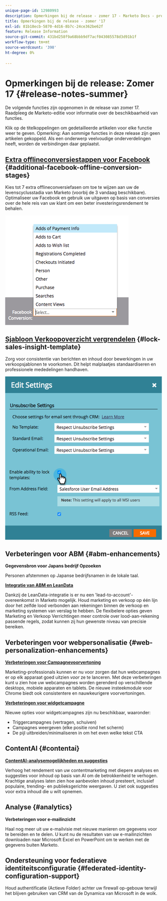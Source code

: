```yaml
---
unique-page-id: 12980993
description: Opmerkingen bij de release - zomer 17 - Marketo Docs - productdocumentatie
title: Opmerkingen bij de release - zomer '17
exl-id: 81b18ecb-5870-4d16-8b7c-24ce362be62f
feature: Release Information
source-git-commit: 431bd258f9a68bbb9df7acf043085578d3d91b1f
workflow-type: tm+mt
source-wordcount: '398'
ht-degree: 0%

---
```


# Opmerkingen bij de release: Zomer 17 {#release-notes-summer}

De volgende functies zijn opgenomen in de release van zomer 17. Raadpleeg de Marketo-editie voor informatie over de beschikbaarheid van functies.

Klik op de titelkoppelingen om gedetailleerde artikelen voor elke functie weer te geven. Opmerking: Aan sommige functies in deze release zijn geen artikelen gekoppeld. Als een onderwerp veelvoudige onderverdelingen heeft, worden de verbindingen daar geplaatst.

## [Extra offlineconversiestappen voor Facebook](/help/marketo/product-docs/demand-generation/facebook/set-up-facebook-offline-conversions.md) {#additional-facebook-offline-conversion-stages}

Kies tot 7 extra offlineconversiefasen om toe te wijzen aan uw de levenscyclusstadia van Marketo (voorbij de 3 vandaag beschikbare). Optimaliseer uw Facebook en gebruik uw uitgaven op basis van conversies over de hele reis van uw klant om een beter investeringsrendement te behalen.

![](assets/image2017-8-24-15-3a23-3a31.png)

## [Sjabloon Verkoopoverzicht vergrendelen](/help/marketo/product-docs/marketo-sales-insight/msi-for-salesforce/features/actions-in-the-msi-panel/send-marketo-email/lock-sales-template.md) {#lock-sales-insight-template}

Zorg voor consistentie van berichten en inhoud door bewerkingen in uw verkoopsjablonen te voorkomen. Dit helpt malplaatjes standaardiseren en professionele mededelingen handhaven.

![](assets/image2017-10-9-10-3a1-3a56.png)

## Verbeteringen voor ABM {#abm-enhancements}

**Gegevensbron voor Japans bedrijf Opzoeken**

Personen afstemmen op Japanse bedrijfsnamen in de lokale taal.

**[Integratie van ABM en LeanData](https://docs.marketo.com/x/pKmt)**

Dankzij de LeanData-integratie is er nu een &#39;lead-to-account&#39;-overeenkomst in Marketo mogelijk. Houd marketing en verkoop op één lijn door het zelfde lood verbonden aan rekeningen binnen de verkoop en marketing systemen van verslag te hebben. De flexibelere opties geven Marketing en Verkoop Verrichtingen meer controle over lood-aan-rekening passende regels, zodat kunnen zij hun gewenste niveau van precisie bereiken.

## Verbeteringen voor webpersonalisatie {#web-personalization-enhancements}

**[Verbeteringen voor Campagnevoorvertoning](/help/marketo/product-docs/web-personalization/working-with-web-campaigns/preview-and-test-a-web-campaign.md)**

Marketing-professionals kunnen er nu voor zorgen dat hun webcampagnes er op elk apparaat goed uitzien *voor* ze te lanceren. Met deze verbeteringen kunt u zien hoe uw webcampagnes worden gerenderd op verschillende desktops, mobiele apparaten en tablets. De nieuwe insteekmodule voor Chrome biedt ook consistentere en nauwkeurigere voorvertoningen.

**[Verbeteringen voor widgetcampagne](/help/marketo/product-docs/web-personalization/working-with-web-campaigns/create-a-new-widget-web-campaign.md)**

Nieuwe opties voor widgetcampagnes zijn nu beschikbaar, waaronder:

* Triggercampagnes (vertragen, schuiven)
* Campagnes weergeven (elke positie rond het scherm)
* De pijl uitbreiden/minimaliseren in om het even welke tekst CTA

## ContentAI {#contentai}

**[ContentAI-analysemogelijkheden en suggesties](/help/marketo/product-docs/predictive-content/predictive-content-analytics-overview.md)**

Verhoog het rendement van uw contentmarketing met diepere analyses en suggesties voor inhoud op basis van AI om de betrokkenheid te verhogen. Krachtige analyses laten zien hoe aanbevolen inhoud presteert, inclusief populaire, trending- en publieksgerichte weergaven. U ziet ook suggesties voor extra inhoud die u wilt opnemen.

## Analyse {#analytics}

**Verbeteringen voor e-mailinzicht**

Haal nog meer uit uw e-mailvisie met nieuwe manieren om gegevens voor te bereiden en te delen. U kunt nu de resultaten van uw e-mailinzichten downloaden naar Microsoft Excel en PowerPoint om te werken met de gegevens buiten Marketo.

## Ondersteuning voor federatieve identiteitsconfiguratie {#federated-identity-configuration-support}

Houd authentificatie (Actieve Folder) achter uw firewall op-gebouw terwijl het blijven gebruiken van CRM van de Dynamica van Microsoft in de wolk.

